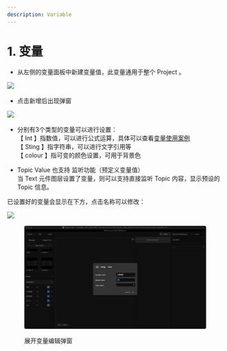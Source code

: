 ```yaml
---
description: Variable
---
```


# 1. 变量

* 从左侧的变量面板中新建变量值，此变量通用于整个  Project 。

![](../.gitbook/assets/企业微信截图\_c59dbcc1-4a1c-49d9-9eb9-6154edb3e219.png)

* 点击新增后出现弹窗

![](../.gitbook/assets/企业微信截图\_3bbf6333-90cf-480f-815f-8a849fe45693.png)



* 分别有3个类型的变量可以进行设置：\
  【 Int 】指数值，可以进行公式运算，具体可以查看[变量使用案例](../jin-jie-jiao-cheng/3.-bian-liang-shi-yong-an-li.md)\
  【 Sting 】指字符串，可以进行文字引用等\
  【 colour 】指可变的颜色设置，可用于背景色



* Topic Value 也支持 监听功能（预定义变量值）\
  当 Text 元件图层设置了变量，则可以支持直接监听 Topic 内容，显示预设的 Topic 信息。



已设置好的变量会显示在下方，点击名称可以修改：

![](<../.gitbook/assets/企业微信截图\_235e6d46-95a7-4576-97bd-a51332bcfe4d (1).png>)

<figure><img src="../.gitbook/assets/企业微信截图_e1b0d7b7-27fc-41aa-8bd4-2e379db0f173.png" alt=""><figcaption><p>展开变量编辑弹窗</p></figcaption></figure>

